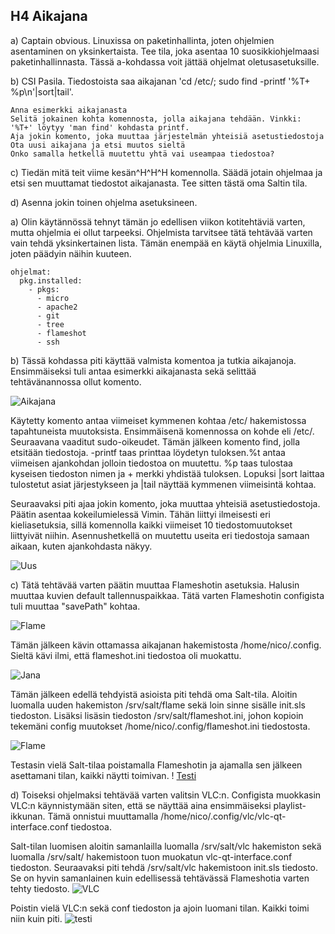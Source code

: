 ## H4 Aikajana

a) Captain obvious. Linuxissa on paketinhallinta, joten ohjelmien asentaminen on yksinkertaista. Tee tila, joka asentaa 10 suosikkiohjelmaasi paketinhallinnasta. Tässä a-kohdassa voit jättää ohjelmat oletusasetuksille.

b) CSI Pasila. Tiedostoista saa aikajanan 'cd /etc/; sudo find -printf '%T+ %p\n'|sort|tail'.

    Anna esimerkki aikajanasta
    Selitä jokainen kohta komennosta, jolla aikajana tehdään. Vinkki: '%T+' löytyy 'man find' kohdasta printf.
    Aja jokin komento, joka muuttaa järjestelmän yhteisiä asetustiedostoja
    Ota uusi aikajana ja etsi muutos sieltä
    Onko samalla hetkellä muutettu yhtä vai useampaa tiedostoa?

c) Tiedän mitä teit viime kesän^H^H^H komennolla. Säädä jotain ohjelmaa ja etsi sen muuttamat tiedostot aikajanasta. Tee sitten tästä oma Saltin tila.

d) Asenna jokin toinen ohjelma asetuksineen.


a) Olin käytännössä tehnyt tämän jo edellisen viikon kotitehtäviä varten, mutta ohjelmia ei ollut tarpeeksi. Ohjelmista tarvitsee tätä tehtävää varten vain tehdä yksinkertainen lista. Tämän enempää en käytä ohjelmia Linuxilla, joten päädyin näihin kuuteen.

	ohjelmat:
	  pkg.installed:
	    - pkgs:
	      - micro
	      - apache2
	      - git
	      - tree
	      - flameshot
	      - ssh

b) Tässä kohdassa piti käyttää valmista komentoa ja tutkia aikajanoja. Ensimmäiseksi tuli antaa esimerkki aikajanasta sekä selittää tehtävänannossa ollut komento.

![Aikajana](https://imgur.com/nnxEMqg.png)

Käytetty komento antaa viimeiset kymmenen kohtaa /etc/ hakemistossa tapahtuneista muutoksista. Ensimmäisenä komennossa on kohde eli /etc/. Seuraavana vaaditut sudo-oikeudet. Tämän jälkeen komento find, jolla etsitään tiedostoja. -printf taas printtaa löydetyn tuloksen.%t antaa viimeisen ajankohdan jolloin tiedostoa on muutettu. %p taas tulostaa kyseisen tiedoston nimen ja + merkki yhdistää tuloksen. Lopuksi |sort laittaa tulostetut asiat järjestykseen ja |tail näyttää kymmenen viimeisintä kohtaa.

Seuraavaksi piti ajaa jokin komento, joka muuttaa yhteisiä asetustiedostoja. Päätin asentaa kokeilumielessä Vimin. Tähän liittyi ilmeisesti eri kieliasetuksia, sillä komennolla kaikki viimeiset 10 tiedostomuutokset liittyivät niihin. Asennushetkellä on muutettu useita eri tiedostoja samaan aikaan, kuten ajankohdasta näkyy.

![Uus](https://imgur.com/GejRCN8.png)

c) Tätä tehtävää varten päätin muuttaa Flameshotin asetuksia. Halusin muuttaa kuvien default tallennuspaikkaa. Tätä varten Flameshotin configista tuli muuttaa "savePath" kohtaa.

![Flame](https://imgur.com/aKlU6Cn.png)

Tämän jälkeen kävin ottamassa aikajanan hakemistosta /home/nico/.config. Sieltä kävi ilmi, että flameshot.ini tiedostoa oli muokattu.

![Jana](https://imgur.com/oZu1rfT.png)

Tämän jälkeen edellä tehdyistä asioista piti tehdä oma Salt-tila. Aloitin luomalla uuden hakemiston /srv/salt/flame sekä loin sinne sisälle init.sls tiedoston. Lisäksi lisäsin tiedoston /srv/salt/flameshot.ini, johon kopioin tekemäni config muutokset /home/nico/.config/flameshot.ini tiedostosta.

![Flame](https://imgur.com/lLJSjic.png)



Testasin vielä Salt-tilaa poistamalla Flameshotin ja ajamalla sen jälkeen asettamani tilan, kaikki näytti toimivan.
! [Testi](https://imgur.com/58cVKvI.png)

d) Toiseksi ohjelmaksi tehtävää varten valitsin VLC:n. Configista muokkasin VLC:n käynnistymään siten, että se näyttää aina ensimmäiseksi playlist-ikkunan. Tämä onnistui muuttamalla /home/nico/.config/vlc/vlc-qt-interface.conf tiedostoa.

Salt-tilan luomisen aloitin samanlailla luomalla /srv/salt/vlc hakemiston sekä luomalla /srv/salt/ hakemistoon tuon muokatun vlc-qt-interface.conf tiedoston. Seuraavaksi piti tehdä /srv/salt/vlc hakemistoon init.sls tiedosto. Se on hyvin samanlainen kuin edellisessä tehtävässä Flameshotia varten tehty tiedosto.
![VLC](https://imgur.com/VRL8pPB.png)

Poistin vielä VLC:n sekä conf tiedoston ja ajoin luomani tilan. Kaikki toimi niin kuin piti.
![testi](https://imgur.com/xncXFph.png)



